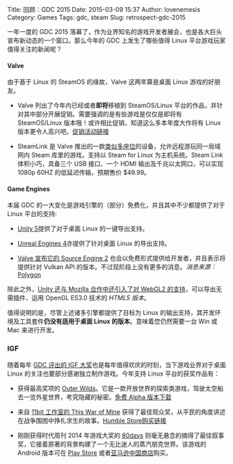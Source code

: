 Title: 回顾：GDC 2015
Date: 2015-03-09 15:37
Author: lovenemesis
Category: Games
Tags: gdc, steam
Slug: retrospect-gdc-2015

一年一度的 GDC 2015
落幕了，作为业界知名的游戏开发者展会，也是各大巨头宣布新动态的一个窗口。那么今年的
GDC 上发生了哪些值得 Linux 平台游戏玩家值得关注的新闻呢？

#### Valve  
由于基于 Linux 的 SteamOS 的缘故，Valve 这两年算是桌面 Linux
游戏的好朋友。

* Valve 列出了今年内已经或者**即将**移植到 SteamOS/Linux
平台的作品，并针对其中部分开展促销。需要强调的是有些游戏是仅仅是即将有
SteamOS/Linux 版本哦！或许相比促销，知道这么多本年度大作将有 Linux
版本更令人高兴吧。[促销活动链接](http://store.steampowered.com/sale/steamos\_sale)

* SteamLink 是 Valve
推出的一款[类似多座位](https://linuxtoy.org/archives/automatic-multi-seat-in-fedora-17.html)的设备，允许远程游玩同一局域网内
Steam 库里的游戏，支持以 Steam for Linux 为主机系统。Steam Link
体积小巧，具备三个 USB 接口、一个 HDMI 输出及千兆以太网口，可以实现
1080p 60HZ 的低延迟传输，预期售价 $49.99。

#### Game Engines

本届 GDC 的一大变化是游戏引擎的（部分）免费化，并且其中不少都提供了对于
Linux 平台的支持:

* [Unity 5](http://unity3d.com/unity/multiplatform)提供了对于桌面 Linux
的一键导出支持。

* [Unreal Engines
4](https://www.unrealengine.com/what-is-unreal-engine-4)亦提供了针对桌面
Linux 的导出支持。

* [Valve 宣布它的 Source Engine 2](http://www.valvesoftware.com/news/)
也会以免费形式提供给开发者，并且表示将提供针对 Vulkan API
的版本。不过现阶段上没有更多的消息。*消息来源：*[Polygon](http://www.polygon.com/2015/3/3/8145273/valve-source-2-announcement-free-developers)

除此之外，[Unity 还与 Mozilla 合作中还引入了对 WebGL2
的支持](http://www.phoronix.com/scan.php?page=news\_item&px=Mozilla-Firefox-WebGL-2-Pre)，可以导出无需插件、运用
OpenGL ES3.0 技术的 *HTML5 版本*。

值得说明的是，尽管上述诸多引擎都提供了目标为 Linux
的输出支持，其开发环境及工具套件**仍没有适用于桌面 Linux
的版本**。意味着您仍然需要一台 Win 或 Mac 来进行开发。

### IGF

随着每年 [GDC 评出的 IGF
大奖](http://www.gdconf.com/news/outer\_wilds\_wins\_top\_honors\_at.html)也是每年值得欢庆的时刻，当下游戏业界对于桌面
Linux 的关注也要部分感谢独立制作游戏。今年支持 Linux 平台的获奖作品有：

* 获得最高奖项的 [Outer
Wilds](http://outerwilds.com/about/)。它是一款开放世界的探索类游戏，驾驶太空船去一览外星世界，考究隐藏的秘密。[免费
Alpha 版本下载](http://outerwilds.com/downloads/)

* 来自 [11bit 工作室的 This War of
Mine](http://www.11bitstudios.com/games/16/this-war-of-mine)
获得了最佳观众奖，从平民的角度讲述在战争围困中挣扎求生的故事。[Humble
Store购买链接](https://www.humblebundle.com/store/p/thiswarofmine\_storefront)

* 刚刚获得时代周刊 2014 年游戏大奖的
[80days](http://www.inklestudios.com/80days/)
则毫无悬念的摘得了最佳叙事奖，它接着原著的背景构建了一个无比迷人的蒸汽朋克世界。该游戏的
Android 版本可在 [Play
Store](https://play.google.com/store/apps/details?id=com.inkle.eightydays)
或者[亚马逊中国商店](http://www.amazon.cn/80-Days/dp/B00QZ727TO)购买。
